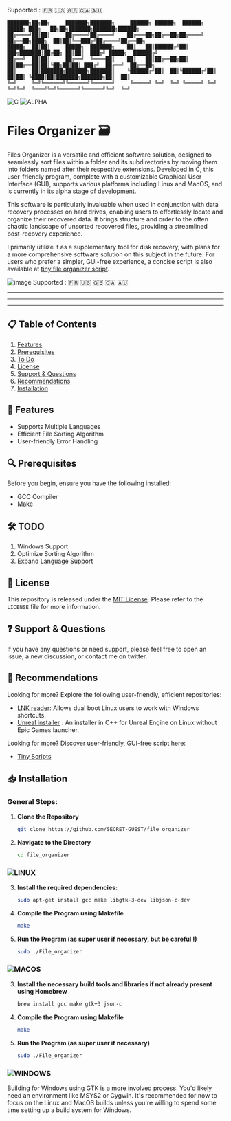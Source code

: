 Supported : 🇫🇷 🇺🇸 🇬🇧 🇨🇦 🇦🇺 
```
███████╗██╗██╗     ███████╗███████╗     ██████╗ ██████╗  ██████╗  █████╗ ███╗   ██╗██╗███████╗███████╗██████╗ 
██╔════╝██║██║     ██╔════╝██╔════╝    ██╔═══██╗██╔══██╗██╔════╝ ██╔══██╗████╗  ██║██║╚══███╔╝██╔════╝██╔══██╗
█████╗  ██║██║     █████╗  ███████╗    ██║   ██║██████╔╝██║  ███╗███████║██╔██╗ ██║██║  ███╔╝ █████╗  ██████╔╝
██╔══╝  ██║██║     ██╔══╝  ╚════██║    ██║   ██║██╔══██╗██║   ██║██╔══██║██║╚██╗██║██║ ███╔╝  ██╔══╝  ██╔══██╗
██║     ██║███████╗███████╗███████║    ╚██████╔╝██║  ██║╚██████╔╝██║  ██║██║ ╚████║██║███████╗███████╗██║  ██║
╚═╝     ╚═╝╚══════╝╚══════╝╚══════╝     ╚═════╝ ╚═╝  ╚═╝ ╚═════╝ ╚═╝  ╚═╝╚═╝  ╚═══╝╚═╝╚══════╝╚══════╝╚═╝  ╚═╝
```
![C](https://img.shields.io/badge/C-GCC-purple)
![ALPHA](https://img.shields.io/badge/ALPHA-red) 


# Files Organizer 🗃️

Files Organizer is a versatile and efficient software solution, designed to seamlessly sort files within a folder and its subdirectories by moving them into folders named after their respective extensions. Developed in C, this user-friendly program, complete with a customizable Graphical User Interface (GUI), supports various platforms including Linux and MacOS, and is currently in its alpha stage of development.

This software is particularly invaluable when used in conjunction with data recovery processes on hard drives, enabling users to effortlessly locate and organize their recovered data. It brings structure and order to the often chaotic landscape of unsorted recovered files, providing a streamlined post-recovery experience.

I primarily utilize it as a supplementary tool for disk recovery, with plans for a more comprehensive software solution on this subject in the future. For users who prefer a simpler, GUI-free experience, a concise script is also available at [tiny file organizer script](https://github.com/SECRET-GUEST/tiny-scripts/tree/ALL/C/Files%20handlers/File%20organizer).

![image](https://github.com/SECRET-GUEST/file_organizer/assets/92639080/2c9358f4-fc2c-4f70-b32c-0ed01ee53ee1)
Supported : 🇫🇷 🇺🇸 🇬🇧 🇨🇦 🇦🇺 

---
---
---

## 📋 Table of Contents

1. [Features](#-features)
2. [Prerequisites](#-prerequisites)
3. [To Do](#-todo)
4. [License](#-license)
5. [Support & Questions](#-support--questions)
6. [Recommendations](#-recommendations)
7. [Installation](#-installation)

## 🌟 Features

- Supports Multiple Languages
- Efficient File Sorting Algorithm
- User-friendly Error Handling

## 🔍 Prerequisites

Before you begin, ensure you have the following installed:

- GCC Compiler
- Make

## 🛠️ TODO

1. Windows Support
2. Optimize Sorting Algorithm
3. Expand Language Support


## 📜 License

This repository is released under the [MIT License](LICENSE). Please refer to the `LICENSE` file for more information.

## ❓ Support & Questions

If you have any questions or need support, please feel free to open an issue, a new discussion, or contact me on twitter.

## 💎 Recommendations

Looking for more? Explore the following user-friendly, efficient repositories:

- [LNK reader](https://github.com/SECRET-GUEST/windows_link_reader): Allows dual boot Linux users to work with Windows shortcuts.
- [Unreal installer](https://github.com/SECRET-GUEST/Unrealinux) : An installer in C++ for Unreal Engine on Linux without Epic Games launcher.

Looking for more? Discover user-friendly, GUI-free script here: 
- [Tiny Scripts](https://github.com/SECRET-GUEST/tiny-scripts)



## 📥 Installation 

### General Steps:

1. **Clone the Repository**
   ```sh
   git clone https://github.com/SECRET-GUEST/file_organizer
   ```

2. **Navigate to the Directory**
   ```sh
   cd file_organizer
   ```

### ![LINUX](https://img.shields.io/badge/LINUX-orange)

3. **Install the required dependencies:**
   ```sh
   sudo apt-get install gcc make libgtk-3-dev libjson-c-dev
   ```

4. **Compile the Program using Makefile**
   ```sh
   make
   ```

5. **Run the Program (as super user if necessary, but be careful !)**
   ```sh
   sudo ./File_organizer
   ```



### ![MACOS](https://img.shields.io/badge/MacOS-white) 

3. **Install the necessary build tools and libraries if not already present using Homebrew**
   ```sh
   brew install gcc make gtk+3 json-c
   ```

4. **Compile the Program using Makefile**
   ```sh
   make
   ```

5. **Run the Program (as super user if necessary)**
   ```sh
   sudo ./File_organizer
   ```

### ![WINDOWS](https://img.shields.io/badge/windows-blue)

Building for Windows using GTK is a more involved process. You'd likely need an environment like MSYS2 or Cygwin. It's recommended for now to focus on the Linux and MacOS builds unless you're willing to spend some time setting up a build system for Windows.



